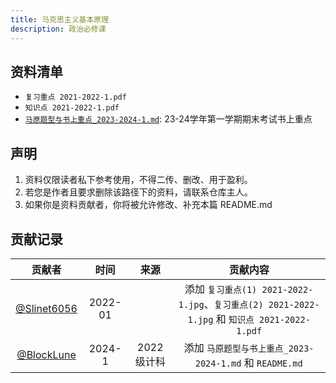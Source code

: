 ```yaml
---
title: 马克思主义基本原理
description: 政治必修课
---
```


## 资料清单

- `复习重点 2021-2022-1.pdf`
- `知识点 2021-2022-1.pdf`
- [`马原题型与书上重点_2023-2024-1.md`](/reserved/马原题型与书上重点_2023-2024-1/): 23-24学年第一学期期末考试书上重点

## 声明

1. 资料仅限读者私下参考使用，不得二传、删改、用于盈利。
2. 若您是作者且要求删除该路径下的资料，请联系仓库主人。
3. 如果你是资料贡献者，你将被允许修改、补充本篇 README.md

## 贡献记录

|                    贡献者                    |  时间   |    来源     |                                           贡献内容                                            |
| :------------------------------------------: | :-----: | :---------: | :-------------------------------------------------------------------------------------------: |
| [@Slinet6056](https://github.com/Slinet6056) | 2022-01 |             | 添加 `复习重点(1) 2021-2022-1.jpg`、`复习重点(2) 2021-2022-1.jpg` 和 `知识点 2021-2022-1.pdf` |
|  [@BlockLune](https://github.com/BlockLune)  | 2024-1  | 2022 级计科 |                    添加 `马原题型与书上重点_2023-2024-1.md` 和 `README.md`                    |
